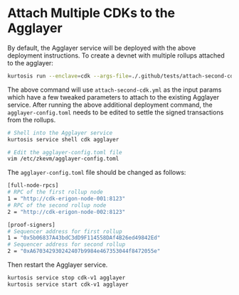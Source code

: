 # Attach Multiple CDKs to the Agglayer

By default, the Agglayer service will be deployed with the above deployment instructions. To create a devnet with multiple rollups attached to the agglayer:

```bash
kurtosis run --enclave=cdk --args-file=./.github/tests/attach-second-cdk.yml .
```

The above command will use `attach-second-cdk.yml` as the input params which have a few tweaked parameters to attach to the existing Agglayer service. After running the above additional deployment command, the `agglayer-config.toml` needs to be edited to settle the signed transactions from the rollups.

```bash
# Shell into the Agglayer service
kurtosis service shell cdk agglayer

# Edit the agglayer-config.toml file
vim /etc/zkevm/agglayer-config.toml
```

The `agglayer-config.toml` file should be changed as follows:

```bash
[full-node-rpcs]
# RPC of the first rollup node
1 = "http://cdk-erigon-node-001:8123"
# RPC of the second rollup node
2 = "http://cdk-erigon-node-002:8123"

[proof-signers]
# Sequencer address for first rollup
1 = "0x5b06837A43bdC3dD9F114558DAf4B26ed49842Ed"
# Sequencer address for second rollup
2 = "0xA670342930242407b9984e467353044f8472055e"
```

Then restart the Agglayer service.

```bash
kurtosis service stop cdk-v1 agglayer
kurtosis service start cdk-v1 agglayer
```
